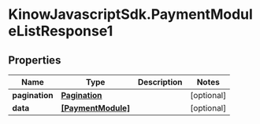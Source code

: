 # KinowJavascriptSdk.PaymentModuleListResponse1

## Properties
Name | Type | Description | Notes
------------ | ------------- | ------------- | -------------
**pagination** | [**Pagination**](Pagination.md) |  | [optional] 
**data** | [**[PaymentModule]**](PaymentModule.md) |  | [optional] 


